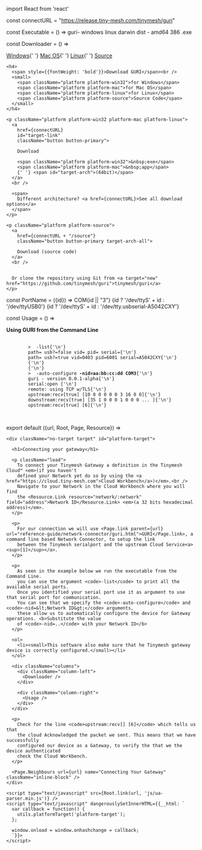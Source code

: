 import React from 'react'

const connectURL = "https://release.tiny-mesh.com/tinymesh/guri"

const Executable = () =>
  <span>
    guri-<span>
      <span className="platform platform-win32">windows</span>
      <span className="platform platform-linux">linux</span>
      <span className="platform platform-mac">darwin</span>
      <span className="platform platform-source">dist</span>
    </span>-<span>
      <span className="arch arch-amd64">amd64</span>
      <span className="arch arch-386">386</span>
    </span><span className="platform platform-win32">.exe</span>
  </span>

const Downloader = () =>
  <div>
    <p className="platform-meta targets">
      <a className="button" href="#platform=win32">Windows</a>{' '}
      <a className="button" href="#platform=mac">Mac OS</a>{' '}
      <a className="button" href="#platform=linux">Linux</a>{' '}
      <a className="button" href="#platform=source">Source</a>
    </p>

    <h4>
      <span style={{fontWeight: 'bold'}}>Download GURI</span><br />
      <small>
        <span className="platform platform-win32">for Windows</span>
        <span className="platform platform-mac">for Mac OS</span>
        <span className="platform platform-linux">for Linux</span>
        <span className="platform platform-source">Source Code</span>
      </small>
    </h4>

    <p className="platform platform-win32 platform-mac platform-linux">
      <a
        href={connectURL}
        id="target-link"
        className="button button-primary">

        Download

        <span className="platform platform-win32">&nbsp;exe</span>
        <span className="platform platform-mac">&nbsp;app</span>
        {' '} <span id="target-arch">(64bit)</span>
      </a>
      <br />

      <span>
        Different architecture? <a href={connectURL}>See all download options</a>
      </span>
    </p>

    <p className="platform platform-source">
      <a
        href={connectURL + "/source"}
        className="button button-primary target-arch-all">

        Download (source code)
      </a>
      <br />


      Or clone the repository using Git from <a target="new" href="https://github.com/tinymesh/guri">tinymesh/guri</a>
    </p>
  </div>

const PortName = ({id}) =>
  <span>
    <span className="platform platform-win32">COM{id || "3"}</span>
    <span className="platform platform-linux">{id ? '/dev/ttyS' + id : '/dev/ttyUSB0'}</span>
    <span className="platform platform-mac">{id ? '/dev/ttyS' + id : '/dev/tty.usbserial-A5042CXY'}</span>
  </span>

const Usage = () =>
  <div>
    <b>Using GURI from the Command Line</b>
    <pre style={{overflow: 'hidden'}}>
      <code>
        &gt; <Executable /> -list{'\n'}
        path=<PortName id={1} /> usb?=false vid= pid= serial={'\n'}
        path=<b><PortName /></b> usb?=true vid=0403 pid=6001 serial=A5042CXY{'\n'}
        {'\n'}
        {'\n'}
        &gt; <Executable /> -auto-configure <b>-nid=aa:bb:cc:dd</b> <b>COM3</b>{'\n'}
        guri - version 0.0.1-alpha{'\n'}
        serial:open <PortName />{'\n'}
        remote: using TCP w/TLS{'\n'}
        upstream:recv[true] [10 0 0 0 0 0 3 16 0 0]{'\n'}
        downstream:recv[true] [35 1 0 0 0 1 0 0 0 ... ]{'\n'}
        upstream:recv[true] [6]{'\n'}
      </code>
    </pre>
  </div>

export default ({url, Root, Page, Resource}) =>
  <Page url={url}
        name="Connecting your Gateway"
        weight={30}>

    <div className="no-target target" id="platform-target">

      <h1>Connecting your gateway</h1>

      <p className="lead">
        To connect your Tinymesh Gateway a definition in the Tinymesh Cloud™ <em>(if you haven't
        defined your Network yet do so by using the <a href="https://cloud.tiny-mesh.com">Cloud Workbench</a>)</em>.<br />
        Navigate to your Network in the Cloud Workbench where you will find
        the <Resource.Link resource="network/:network" field="address">Network ID</Resource.Link> <em>(a 32 bits hexadecimal address)</em>.
      </p>

      <p>
        For our connection we will use <Page.link parent={url} url="reference-guide/network-connector/guri.html">GURI</Page.link>, a command line based Network Connector, to setup the link
        between the Tinymesh serialport and the upstream Cloud Service<a><sup>[1]</sup></a>.
      </p>

      <p>
        As seen in the example below we run the executable from the Command Line.
        you can use the argument <code>-list</code> to print all the available serial ports.
        Once you identified your serial port use it as argument to use that serial port for communication.
        You can see that we specify the <code>-auto-configure</code> and <code>-nid=&lt;Network ID&gt;</code> arguments,
        these allow us to automatically configure the device for Gateway operations. <b>Substitute the value
        of <code>-nid=..</code> with your Network ID</b>
      </p>

      <ol>
        <li><small>This software also make sure that he Tinymesh gateway device is correctly configured.</small></li>
      </ol>

      <div className="columns">
        <div className="column-left">
          <Downloader />
        </div>

        <div className="column-right">
          <Usage />
        </div>
      </div>

      <p>
        Check for the line <code>upstream:recv[] [6]</code> which tells us that
        the cloud Acknowledged the packet we sent. This means that we have successfully
        configured our device as a Gateway, to verify the that we the device authenticated
        check the Cloud Workbench.
      </p>

      <Page.Neighbours url={url} name="Connecting Your Gateway" className="inline-block" />
    </div>

    <script type="text/javascript" src={Root.link(url, 'js/ua-parser.min.js')} />
    <script type="text/javascript" dangerouslySetInnerHTML={{__html: `
      var callback = function() {
        utils.platformTarget('platform-target');
      };

      window.onload = window.onhashchange = callback;
      `}}>
    </script>
  </Page>
